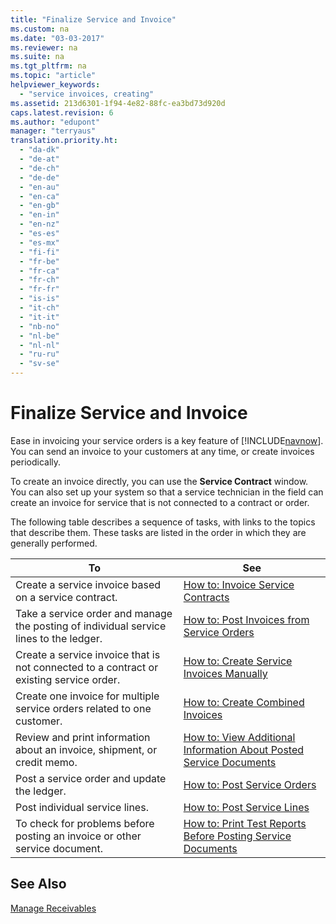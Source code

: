 ```yaml
---
title: "Finalize Service and Invoice"
ms.custom: na
ms.date: "03-03-2017"
ms.reviewer: na
ms.suite: na
ms.tgt_pltfrm: na
ms.topic: "article"
helpviewer_keywords: 
  - "service invoices, creating"
ms.assetid: 213d6301-1f94-4e82-88fc-ea3bd73d920d
caps.latest.revision: 6
ms.author: "edupont"
manager: "terryaus"
translation.priority.ht: 
  - "da-dk"
  - "de-at"
  - "de-ch"
  - "de-de"
  - "en-au"
  - "en-ca"
  - "en-gb"
  - "en-in"
  - "en-nz"
  - "es-es"
  - "es-mx"
  - "fi-fi"
  - "fr-be"
  - "fr-ca"
  - "fr-ch"
  - "fr-fr"
  - "is-is"
  - "it-ch"
  - "it-it"
  - "nb-no"
  - "nl-be"
  - "nl-nl"
  - "ru-ru"
  - "sv-se"
---
```

# Finalize Service and Invoice
Ease in invoicing your service orders is a key feature of [!INCLUDE[navnow](../ApplicationDesign/includes/navnow_md.md)]. You can send an invoice to your customers at any time, or create invoices periodically.  
  
 To create an invoice directly, you can use the **Service Contract** window. You can also set up your system so that a service technician in the field can create an invoice for service that is not connected to a contract or order.  
  
 The following table describes a sequence of tasks, with links to the topics that describe them. These tasks are listed in the order in which they are generally performed.  
  
|**To**|**See**|  
|------------|-------------|  
|Create a service invoice based on a service contract.|[How to: Invoice Service Contracts](../Finance/how-to-invoice-service-contracts.md)|  
|Take a service order and manage the posting of individual service lines to the ledger.|[How to: Post Invoices from Service Orders](../Service/how-to-post-invoices-from-service-orders.md)|  
|Create a service invoice that is not connected to a contract or existing service order.|[How to: Create Service Invoices Manually](../Service/how-to-create-service-invoices-manually.md)|  
|Create one invoice for multiple service orders related to one customer.|[How to: Create Combined Invoices](../Service/how-to-create-combined-invoices.md)|  
|Review and print information about an invoice, shipment, or credit memo.|[How to: View Additional Information About Posted Service Documents](../Service/how-to-view-additional-information-about-posted-service-documents.md)|  
|Post a service order and update the ledger.|[How to: Post Service Orders](../Service/how-to-post-service-orders.md)|  
|Post individual service lines.|[How to: Post Service Lines](../Service/how-to-post-service-lines.md)|  
|To check for problems before posting an invoice or other service document.|[How to: Print Test Reports Before Posting Service Documents](../Service/how-to-print-test-reports-before-posting-service-documents.md)|  
  
## See Also  
 [Manage Receivables](../Finance/manage-receivables.md)